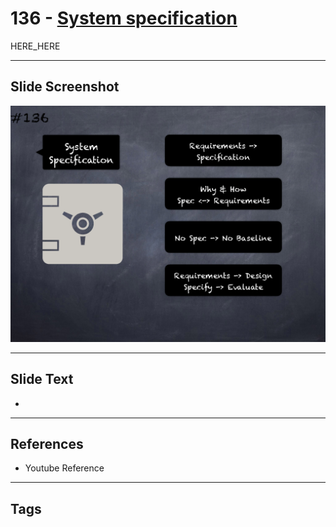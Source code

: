 # 136 - [System specification](System%20specification.md)

HERE_HERE

___
## Slide Screenshot
![0136.png](../images/pitfalls_and_best_practices201/136.png)
___
## Slide Text
- 
___
## References
- Youtube Reference
___
## Tags